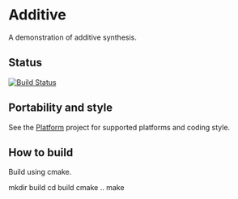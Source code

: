 # Additive

A demonstration of additive synthesis.

## Status

[![Build Status](https://travis-ci.org/AnotherJohnH/Additive.svg?branch=master)](https://travis-ci.org/AnotherJohnH/Additive)

## Portability and style

See the [Platform](https://github.com/AnotherJohnH/Platform) project for supported platforms
and coding style.

## How to build

Build using cmake.

mkdir build
cd build
cmake ..
make
